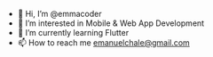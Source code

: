 - 👋 Hi, I’m @emmacoder
- 👀 I’m interested in Mobile & Web App Development
- 🌱 I’m currently learning Flutter
- 📫 How to reach me emanuelchale@gmail.com

<!---
emmacoder/emmacoder is a ✨ special ✨ repository because its `README.md` (this file) appears on your GitHub profile.
You can click the Preview link to take a look at your changes.
--->
